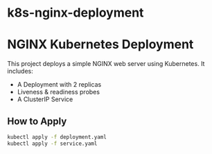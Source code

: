 # k8s-nginx-deployment

# NGINX Kubernetes Deployment

This project deploys a simple NGINX web server using Kubernetes. It includes:

- A Deployment with 2 replicas
- Liveness & readiness probes
- A ClusterIP Service

## How to Apply

```bash
kubectl apply -f deployment.yaml
kubectl apply -f service.yaml
